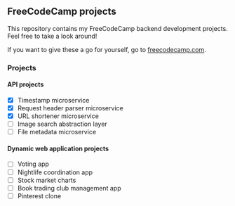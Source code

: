 ## FreeCodeCamp projects

This repository contains my FreeCodeCamp backend development projects.  
Feel free to take a look around!

If you want to give these a go for yourself, go to [freecodecamp.com](https://freecodecamp.com).

### Projects
#### API projects
- [x] Timestamp microservice
- [x] Request header parser microservice
- [x] URL shortener microservice
- [ ] Image search abstraction layer
- [ ] File metadata microservice

#### Dynamic web application projects
- [ ] Voting app
- [ ] Nightlife coordination app
- [ ] Stock market charts
- [ ] Book trading club management app
- [ ] Pinterest clone
